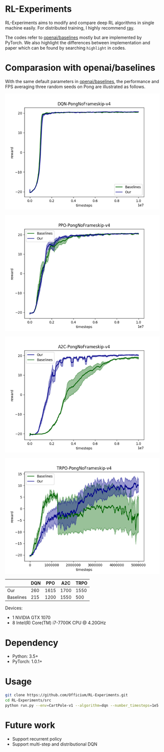 # RL-Experiments

RL-Experiments aims to modify and compare deep RL algorithms in single machine easily. 
For distributed training, I highly recommend [ray](https://github.com/ray-project/ray).

The codes refer to [openai/baselines](https://github.com/openai/baselines) mostly but 
are implemented by PyTorch. We also highlight the differences between implementation and paper 
which can be found by searching `highlight` in codes.


# Comparasion with openai/baselines

With the same default parameters in [openai/baselines](https://github.com/openai/baselines), 
the performance and FPS averaging three random seeds on Pong are illustrated as follows.  

![DQN-PongNoFrameskip-v4](src/baselines/dqn/PongNoFrameskip-v4.png)    

![PPO-PongNoFrameskip-v4](src/baselines/ppo/PongNoFrameskip-v4.png)    

![A2C-PongNoFrameskip-v4](src/baselines/a2c/PongNoFrameskip-v4.png)    

![TRPO-PongNoFrameskip-v4](src/baselines/trpo/PongNoFrameskip-v4.png)    


| | DQN | PPO | A2C | TRPO|
|---|---|---|---|----|
| Our | 260 | 1615 | 1700 | 1550 |
| Baselines | 215 | 1200 | 1550 | 500 |

Devices:
* 1 NVIDIA GTX 1070 
* 8 Intel(R) Core(TM) i7-7700K CPU @ 4.20GHz

# Dependency

* Python: 3.5+
* PyTorch: 1.0.1+


# Usage

```bash
git clone https://github.com/Officium/RL-Experiments.git
cd RL-Experiments/src
python run.py --env=CartPole-v1 --algorithm=dqn --number_timesteps=1e5
```


# Future work
* Support recurrent policy
* Support multi-step and distributional DQN
